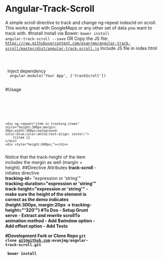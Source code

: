 # Angular-Track-Scroll
A simple scroll directive to track and change ng-repeat index/id on scroll. This works great with GoogleMaps or any other set of data you want to track with. 
#Install
 Install via Bower:
 <code>bower install angular-track-scroll --save</code>	
 OR Copy the JS file: 
 <code> https://raw.githubusercontent.com/evanjmg/angular-track-scroll/master/dist/angular-track-scroll.js</code>
Include JS file in index.html
 <code>
  <script type="text/javascript" src="../dist/angular-track-scroll.js"></script>
 </code>
  Inject dependency
  <code>
  angular.module('Your App', ['trackScroll'])
  </code>

#Usage

<code>
<!-- Example  -->
	<div track-scroll track-height="'320'" tracking-id="tracking.id" track-duration="'300'" style='overflow: scroll;position:fixed; height:100vh;width:300px;' >
	
	<div ng-repeat="item in tracking.items" style="height:300px;margin: 20px;width:300px;background-color:blue;color:white;text-align: center;">
		{{item }}
	</div>
	<div style="height:600px;"></div>
</code>
Notice that the track-height of the item includes the margin as well (margin + height).
##Directive Attributes
	<b>track-scroll</b> - intiates directive
		<br/>
	<b>tracking-id</b>= "expression or 'string'"  
		<br/>
	<b>tracking-duration="expression or 'string'"
	<br/>
	<b>track-height</b>="expression or 'string'" - make sure the height of the element is correct as the demo indicates (height:300px, margin:20px -> tracking-height="'320'")
#To Dos
- Setup Grunt serve
- Extract and rewrite scrollTo animation method
- Add $window option
- Add offset option
- Add Tests

#Development
 Fork or Clone Repo
<code>git clone git@github.com:evanjmg/angular-track-scroll.git</code>
<p></p>
<code> bower install</code>
